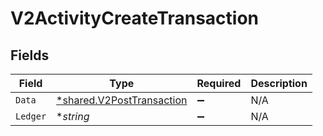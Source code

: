 # V2ActivityCreateTransaction


## Fields

| Field                                                                        | Type                                                                         | Required                                                                     | Description                                                                  |
| ---------------------------------------------------------------------------- | ---------------------------------------------------------------------------- | ---------------------------------------------------------------------------- | ---------------------------------------------------------------------------- |
| `Data`                                                                       | [*shared.V2PostTransaction](../../../pkg/models/shared/v2posttransaction.md) | :heavy_minus_sign:                                                           | N/A                                                                          |
| `Ledger`                                                                     | **string*                                                                    | :heavy_minus_sign:                                                           | N/A                                                                          |
